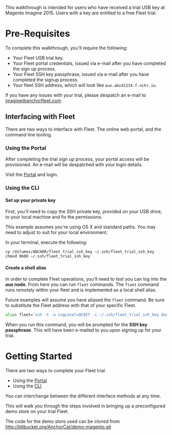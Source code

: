 This walkthrough is intended for users who have received a trial USB key at Magento Imagine 2015.  Users with a key are entitled to a free Fleet trial.

# Pre-Requisites

To complete this walkthrough, you'll require the following:

- Your Fleet USB trial key.
- Your Fleet portal credentials, issued via e-mail after you have completed the sign up process.
- Your Fleet SSH key passphrase, issued via e-mail after you have completed the signup process.
- Your fleet SSH address, which will look like ``aux.abcd1234.f.nchr.io``.

If you have any issues with your trial, please despatch an e-mail to imagine@anchorfleet.com

## Interfacing with Fleet

There are two ways to interface with Fleet.  The online web portal, and the command line tooling.

### Using the Portal

After completing the trial sign up process, your portal access will be provisioned.  An e-mail will be despatched with your login details.

Visit the [Portal](https://portal.anchorfleet.com) and login.

### Using the CLI

#### Set up your private key

First, you'll need to copy the SSH private key, provided on your USB drive, to your local machine and fix the permissions.

This example assumes you're using OS X and standard paths.  You may need to adjust to suit for your local environment.

In your terminal, execute the following:
```
cp /Volumes/ANCHOR/fleet_trial_ssh_key ~/.ssh/fleet_trial_ssh_key
chmod 0600 ~/.ssh/fleet_trial_ssh_key
```

#### Create a shell alias

In order to complete Fleet operations, you'll need to test you can log into the **aux node**.
From here you can run `fleet` commands.  The `fleet` command runs remotely within your fleet and is implemented as a local shell alias.

Future examples will assume you have aliased the `fleet` command.  Be sure to substitute the Fleet address with that of your specific Fleet.

```bash
alias fleet='ssh -t -o LogLevel=QUIET -i ~/.ssh/fleet_trial_ssh_key deploy@aux.{your_fleet}.f.nchr.io --'
```

When you run this command, you will be prompted for the **SSH key passphrase**.  This will have been e-mailed to you upon signing up for your trial.

# Getting Started

There are two ways to complete your Fleet trial.

* Using the [Portal](walkthrough-portal.md)
* Using the [CLI](walkthrough-cli.md)

You can interchange between the different interface methods at any time.

This will walk you through the steps involved in bringing up a preconfigured demo store on your trial Fleet.

The code for the demo store used can be cloned from http://bitbucket.org/AnchorCat/demo-magento.git
